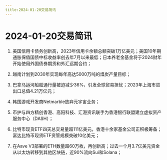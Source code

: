 ```yaml
---
title:2024-01-20交易简讯
---
```

# 2024-01-20交易简讯

1. 美国信用卡债务创新高，2023年信用卡余额总额突破1万亿美元；美国10年期通胀保值国债中标收益率创去年7月以来最低；日本养老金基金将于2024财年开始使用外国债券期货和外汇远期合约；

2. 越南计划到2030年实现每年高达5000万吨的煤炭产量目标；

3. 巴拿马运河船舶通行量被迫减少36%，引发全球贸易担忧；2023年上海市进出口总值4.21万亿元；

4. 韩国游戏开发商Netmarble放弃元宇宙业务；

5. 币护与四方精创香港、高阳科技、汇港资讯联手为香港银行联盟建立虚拟资产服务中心（DASH）；

6. 比特币现货ETF四天总交易量超111亿美元，香港十余家基金公司正积极筹备；富达比特币现货ETF资管规模突破10亿美元；

7. 在Aave V3部署的ETH数量超60万枚，再创新高；过去一个月3.7亿美元资金从以太坊转移到其他区块链，近90%流向Sui和Solana；